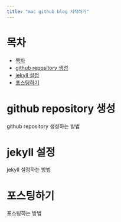 ```yaml
---
title: "mac github blog 시작하기"
---
```

# 목차
- [목차](#목차)
- [github repository 생성](#github-repository-생성)
- [jekyll 설정](#jekyll-설정)
- [포스팅하기](#포스팅하기)

# github repository 생성
github repository 생성하는 방법

# jekyll 설정
jekyll 설정하는 방법

# 포스팅하기
포스팅하는 방법